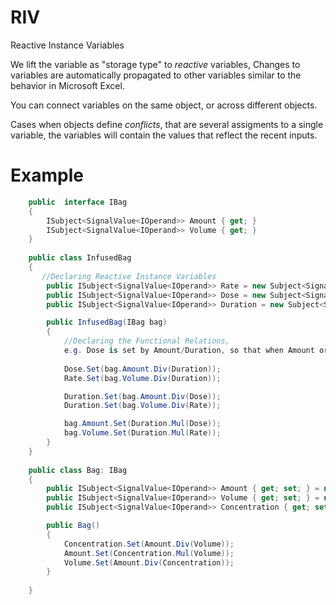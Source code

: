 # RIV
Reactive Instance Variables

We lift the variable as "storage type" to *reactive* variables, 
Changes to variables are automatically propagated to other variables similar to the behavior in Microsoft Excel.

You can connect variables on the same object, or across different objects.

Cases when objects define *conflicts*, that are several assigments to a single variable, 
the variables will contain the values that reflect the recent inputs.


# Example

```C#
    public  interface IBag
    {
        ISubject<SignalValue<IOperand>> Amount { get; }
        ISubject<SignalValue<IOperand>> Volume { get; }
    }
    
    public class InfusedBag
    {
       //Declaring Reactive Instance Variables
        public ISubject<SignalValue<IOperand>> Rate = new Subject<SignalValue<IOperand>>();
        public ISubject<SignalValue<IOperand>> Dose = new Subject<SignalValue<IOperand>>();
        public ISubject<SignalValue<IOperand>> Duration = new Subject<SignalValue<IOperand>>();

        public InfusedBag(IBag bag)
        {
            //Declaring the Functional Relations, 
            e.g. Dose is set by Amount/Duration, so that when Amount or Duration Dose will be updated
                        
            Dose.Set(bag.Amount.Div(Duration)); 
            Rate.Set(bag.Volume.Div(Duration));

            Duration.Set(bag.Amount.Div(Dose));
            Duration.Set(bag.Volume.Div(Rate));

            bag.Amount.Set(Duration.Mul(Dose));
            bag.Volume.Set(Duration.Mul(Rate));
        }
    }
    
    public class Bag: IBag
    {
        public ISubject<SignalValue<IOperand>> Amount { get; set; } = new Subject<SignalValue<IOperand>>();
        public ISubject<SignalValue<IOperand>> Volume { get; set; } = new Subject<SignalValue<IOperand>>();
        public ISubject<SignalValue<IOperand>> Concentration { get; set; } = new Subject<SignalValue<IOperand>>();

        public Bag()
        {
            Concentration.Set(Amount.Div(Volume));
            Amount.Set(Concentration.Mul(Volume));
            Volume.Set(Amount.Div(Concentration));
        }
      
    }


```











